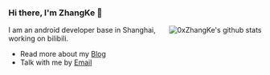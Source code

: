 ### Hi there, I'm ZhangKe 👋

<img align="right" src="https://github-readme-stats.vercel.app/api?username=0xzhangke&show_icons=true&hide_title=true&hide=contribs&include_all_commits=true" alt="0xZhangKe's github stats"/>

I am an android developer base in Shanghai, working on bilibili.
- Read more about my [Blog](https://0xzhangke.github.io/)
- Talk with me by [Email](mailto:kezhang404@gmail.com)
